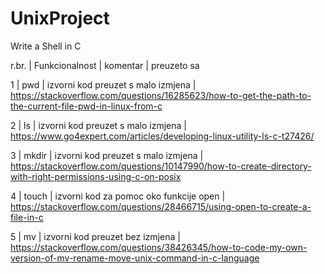 # UnixProject
Write a Shell in C

r.br. |   Funkcionalnost |    komentar                            |   preuzeto sa

  1   |       pwd        | izvorni kod preuzet s malo izmjena     | https://stackoverflow.com/questions/16285623/how-to-get-the-path-to-the-current-file-pwd-in-linux-from-c
  
  2   |       ls         | izvorni kod preuzet s malo izmjena     | https://www.go4expert.com/articles/developing-linux-utility-ls-c-t27426/
  
  3   |       mkdir      | izvorni kod preuzet s malo izmjena     | https://stackoverflow.com/questions/10147990/how-to-create-directory-with-right-permissions-using-c-on-posix
  
  4   |       touch      | izvorni kod za pomoc oko funkcije open | https://stackoverflow.com/questions/28466715/using-open-to-create-a-file-in-c
  
  5   |       mv         | izvorni kod preuzet bez izmjena        | https://stackoverflow.com/questions/38426345/how-to-code-my-own-version-of-mv-rename-move-unix-command-in-c-language
